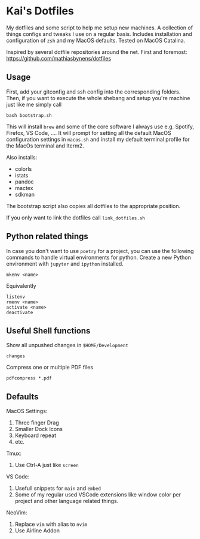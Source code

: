 # Kai's Dotfiles

My dotfiles and some script to help me setup new machines.
A collection of things configs and tweaks I use on a regular basis.
Includes installation and configuration of `zsh` and my MacOS defaults.
Tested on MacOS Catalina.

Inspired by several dotfile repositories around the net. First and foremost:
https://github.com/mathiasbynens/dotfiles


## Usage

First, add your gitconfig and ssh config into the corresponding folders.
Then, if you want to execute the whole shebang and setup you're machine just like me simply call 

```
bash bootstrap.sh
```

This will install `brew` and some of the core software I always use e.g. Spotify, Firefox, VS Code, ....
It will prompt for setting all the default MacOS configuration settings in `macos.sh` and install my default terminal 
profile for the MacOs terminal and Iterm2.

Also installs: 

 * colorls
 * istats
 * pandoc
 * mactex
 * sdkman


The bootstrap script also copies all dotfiles to the appropriate position. 

If you only want to link the dotfiles call `link_dotfiles.sh`


## Python related things

In case you don't want to use `poetry` for a project, you can use the following commands to handle virtual environments for python.
Create a new Python environment with `jupyter` and `ipython` installed.

```
mkenv <name>
```
Equivalently
```
listenv
rmenv <name>
activate <name>
deactivate
```

## Useful Shell functions

Show all unpushed changes in `$HOME/Development`
```
changes
```

Compress one or multiple PDF files

```
pdfcompress *.pdf
```

## Defaults

MacOS Settings:

 1. Three finger Drag
 2. Smaller Dock Icons
 3. Keyboard repeat 
 4. etc.

Tmux:

 1. Use Ctrl-A just like `screen`

VS Code:

 1. Usefull snippets for `main` and `embed`
 2. Some of my regular used VSCode extensions like window color per project and other language related things.

NeoVim:
 1. Replace `vim` with alias to `nvim`
 2. Use Airline Addon
